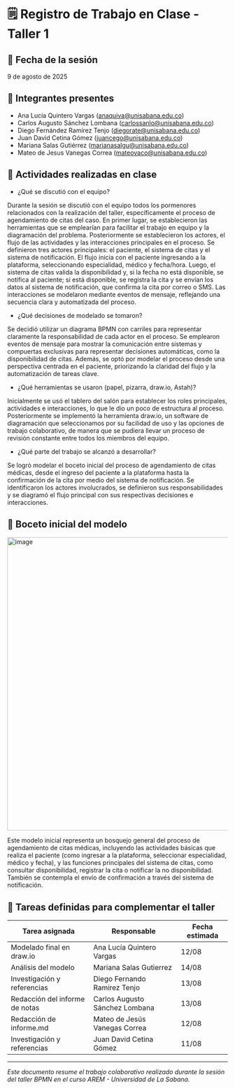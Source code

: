 # 🗒️ Registro de Trabajo en Clase - Taller 1

## 📆 Fecha de la sesión

9 de agosto de 2025

## 👥 Integrantes presentes
- Ana Lucia Quintero Vargas (anaquiva@unisabana.edu.co)
- Carlos Augusto Sánchez Lombana (carlossanlo@unisabana.edu.co)
- Diego Fernández Ramírez Tenjo (diegorate@unisabana.edu.co)
- Juan David Cetina Gómez (juancego@unisabana.edu.co)
- Mariana Salas Gutiérrez (marianasalgu@unisabana.edu.co)
- Mateo de Jesus Vanegas Correa (mateovaco@unisabana.edu.co)

## 🧠 Actividades realizadas en clase

- ¿Qué se discutió con el equipo?

Durante la sesión se discutió con el equipo todos los pormenores relacionados con la realización del taller, específicamente el proceso de agendamiento de citas del caso. En primer lugar, se establecieron las herramientas que se emplearían para facilitar el trabajo en equipo y la diagramación del problema. Posteriormente se establecieron los actores, el flujo de las actividades y las interacciones principales en el proceso. Se definieron tres actores principales: el paciente, el sistema de citas y el sistema de notificación. El flujo inicia con el paciente ingresando a la plataforma, seleccionando especialidad, médico y fecha/hora. Luego, el sistema de citas valida la disponibilidad y, si la fecha no está disponible, se notifica al paciente; si está disponible, se registra la cita y se envían los datos al sistema de notificación, que confirma la cita por correo o SMS. Las interacciones se modelaron mediante eventos de mensaje, reflejando una secuencia clara y automatizada del proceso.

- ¿Qué decisiones de modelado se tomaron?

Se decidió utilizar un diagrama BPMN con carriles para representar claramente la responsabilidad de cada actor en el proceso. Se emplearon eventos de mensaje para mostrar la comunicación entre sistemas y compuertas exclusivas para representar decisiones automáticas, como la disponibilidad de citas. Además, se optó por modelar el proceso desde una perspectiva centrada en el paciente, priorizando la claridad del flujo y la automatización de tareas clave.

- ¿Qué herramientas se usaron (papel, pizarra, draw.io, Astah)?

Inicialmente se usó el tablero del salón para establecer los roles principales, actividades e interacciones, lo que le dio un poco de estructura al proceso. Posteriormente se implementó la herramienta draw.io, un software de diagramación que seleccionamos por su facilidad de uso y las opciones de trabajo colaborativo, de manera que se pudiera llevar un proceso de revisión constante entre todos los miembros del equipo.

- ¿Qué parte del trabajo se alcanzó a desarrollar?

Se logró modelar el boceto inicial del proceso de agendamiento de citas médicas, desde el ingreso del paciente a la plataforma hasta la confirmación de la cita por medio del sistema de notificación. Se identificaron los actores involucrados, se definieron sus responsabilidades y se diagramó el flujo principal con sus respectivas decisiones e interacciones.

## 🧩 Boceto inicial del modelo

<img width="1874" height="670" alt="image" src="https://github.com/user-attachments/assets/ad51e775-dba0-493f-b0d0-7e26f0b85c9b" />

Este modelo inicial representa un bosquejo general del proceso de agendamiento de citas médicas, incluyendo las actividades básicas que realiza el paciente (como ingresar a la plataforma, seleccionar especialidad, médico y fecha), y las funciones principales del sistema de citas, como consultar disponibilidad, registrar la cita o notificar la no disponibilidad. También se contempla el envío de confirmación a través del sistema de notificación. 

## 🔁 Tareas definidas para complementar el taller

| Tarea asignada | Responsable | Fecha estimada |
|----------------|-------------|----------------|
| Modelado final en draw.io | Ana Lucía Quintero Vargas | 12/08 |
| Análisis del modelo | Mariana Salas Gutierrez | 14/08 |
| Investigación y referencias | Diego Fernando Ramirez Tenjo | 13/08 |
| Redacción del informe de notas | Carlos Augusto Sánchez Lombana | 13/08 |
| Redacción de informe.md | Mateo de Jesús Vanegas Correa | 12/08 |
| Investigación y referencias | Juan David Cetina Gómez | 11/08 |
---

_Este documento resume el trabajo colaborativo realizado durante la sesión del taller BPMN en el curso AREM - Universidad de La Sabana._